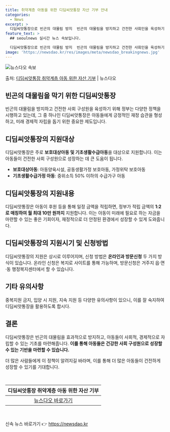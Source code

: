 ```yaml
---
title: 취약계층 아동을 위한 디딤씨앗통장 자산 기부 안내
categories:
  - News
excerpt: >
  디딤씨앗통장으로 빈곤의 대물림 방지  빈곤의 대물림을 방지하고 건전한 사회인을 육성하기 위해 정부는 다양한 …
feature_text: >
  ## seoulnews 실시간 뉴스 속보입니다.

  디딤씨앗통장으로 빈곤의 대물림 방지  빈곤의 대물림을 방지하고 건전한 사회인을 육성하기 위해 정부는 다양한 …
image: 'https://newsdao.kr/res/images/meta/newsdao_breakingnews.jpg'
---
```


![뉴스다오 속보](https://newsdao.kr/res/images/meta/newsdao_breakingnews.jpg)

<p>출처: <a href="https://newsdao.kr/4563" rel="dofollow">디딤씨앗통장 취약계층 아동 위한 자산 기부</a> | 뉴스다오</p>

<h2 data-ke-size="size26">빈곤의 대물림을 막기 위한 디딤씨앗통장</h2>
<p data-ke-size="size16">빈곤의 대물림을 방지하고 건전한 사회 구성원을 육성하기 위해 정부는 다양한 정책을 시행하고 있는데, 그 중 하나인 디딤씨앗통장은 아동들에게 긍정적인 재정 습관을 형성하고, 미래 경제적 자립을 돕기 위한 중요한 제도입니다.</p>

<h2 data-ke-size="size24">디딤씨앗통장의 지원대상</h2>
<p data-ke-size="size16">디딤씨앗통장은 주로 <b>보호대상아동 및 기초생활수급아동</b>을 대상으로 지원합니다. 이는 아동들이 건전한 사회 구성원으로 성장하는 데 큰 도움이 됩니다.</p>
<ul>
  <li><b>보호대상아동</b>: 아동양육시설, 공동생활가정 보호아동, 가정위탁 보호아동</li>
  <li><b>기초생활수급가정 아동</b>: 중위소득 50% 이하의 수급가구 아동</li>
</ul>

<h2 data-ke-size="size24">디딤씨앗통장의 지원내용</h2>
<p data-ke-size="size16">디딤씨앗통장은 아동이 후원 등을 통해 일정 금액을 적립하면, 정부가 적립 금액의 <b>1:2로 매칭하여 월 최대 10만 원까지</b> 지원합니다. 이는 아동이 미래에 필요로 하는 자금을 마련할 수 있는 좋은 기회이자, 재정적으로 더 안정된 환경에서 성장할 수 있게 도와줍니다.</p>

<h2 data-ke-size="size24">디딤씨앗통장의 지원시기 및 신청방법</h2>
<p data-ke-size="size16">디딤씨앗통장의 지원은 상시로 이루어지며, 신청 방법은 <b>온라인과 방문신청</b> 두 가지 방식이 있습니다. 온라인 신청은 복지로 사이트를 통해 가능하며, 방문신청은 거주지 읍·면·동 행정복지센터에서 할 수 있습니다.</p>

<h2 data-ke-size="size24">기타 유의사항</h2>
<p data-ke-size="size16">중복지원 금지, 입양 시 지원, 지속 지원 등 다양한 유의사항이 있으니, 이를 잘 숙지하여 디딤씨앗통장을 활용하도록 합시다.</p>

<h2 data-ke-size="size24">결론</h2>
<p data-ke-size="size16">디딤씨앗통장은 빈곤의 대물림을 효과적으로 방지하고, 아동들이 사회적, 경제적으로 자립할 수 있는 기초를 마련해줍니다. <b>이를 통해 아동들은 건강한 사회 구성원으로 성장할 수 있는 기반을 마련할 수 있습니다.</b></p>
<p data-ke-size="size16">더 많은 사람들에게 이 정책이 알려지길 바라며, 이를 통해 더 많은 아동들이 건전하게 성장할 수 있기를 기대합니다.</p>
<p data-ke-size="size16">&nbsp;</p>
<table>
<thead>
<tr>
<th style="text-align: center;">디딤씨앗통장 취약계층 아동 위한 자산 기부</th>
</tr>
</thead>
<tbody>
<tr>
<td style="text-align: center; height: 17px;"><a href="https://newsdao.kr/4563">뉴스다오 바로가기</a></td>
</tr>
</tbody>
</table>
<p data-ke-size="size16">&nbsp;</p> 

신속 뉴스 바로가기 👉 <a href="https://newsdao.kr" rel="dofollow">https://newsdao.kr</a>


